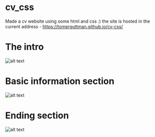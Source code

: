# cv_css
Made a cv website using some html and css :)
the site is hosted in the current address - https://tomerguttman.github.io/cv-css/

# The intro
![alt text](https://raw.githubusercontent.com/tomerguttman/cv_css/master/1.png)

# Basic information section
![alt text](https://raw.githubusercontent.com/tomerguttman/cv_css/master/2.png)

# Ending section
![alt text](https://raw.githubusercontent.com/tomerguttman/cv_css/master/3.png)


